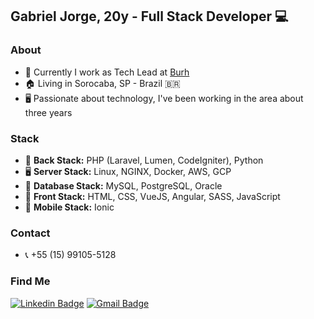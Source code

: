 ## Gabriel Jorge, 20y - Full Stack Developer 💻

### About
- 🔭 Currently I work as Tech Lead at <a target="_blank" href="http://burh.com.br">Burh</a>
- 🏠 Living in Sorocaba, SP - Brazil 🇧🇷
- 🖥 Passionate about technology, I've been working in the area about three years

### Stack
- 🔌 <b>Back Stack:</b> PHP (Laravel, Lumen, CodeIgniter), Python
- 🖥️ <b>Server Stack:</b> Linux, NGINX, Docker, AWS, GCP
- 💾 <b>Database Stack:</b> MySQL, PostgreSQL, Oracle
- 🎯 <b>Front Stack:</b> HTML, CSS, VueJS, Angular, SASS, JavaScript
- 📱  <b>Mobile Stack:</b> Ionic

### Contact
- 📞 +55 (15) 99105-5128

### Find Me
[![Linkedin Badge](https://img.shields.io/badge/-LinkedIn-blue?style=for-the-badge&logo=Linkedin&logoColor=white&link=https:https://www.linkedin.com/in/matheus-carvalho-83a68016a/)](https://www.linkedin.com/in/gabriel-jorge/)
[![Gmail Badge](https://img.shields.io/badge/-Gmail-c14438?style=for-the-badge&logo=Gmail&logoColor=white&link=mailto:matheus.santos.hcs@gmail.com)](mailto:gagaraikou@gmail.com)
